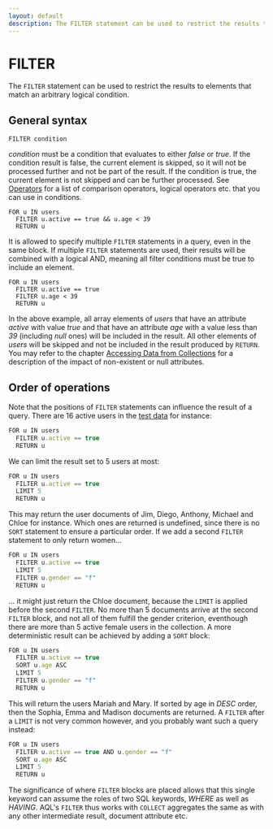 ```yaml
---
layout: default
description: The FILTER statement can be used to restrict the results to elements thatmatch an arbitrary logical condition
---
```

FILTER
======

The `FILTER` statement can be used to restrict the results to elements that
match an arbitrary logical condition.

General syntax
--------------

```
FILTER condition
```

*condition* must be a condition that evaluates to either *false* or *true*. If
the condition result is false, the current element is skipped, so it will not be
processed further and not be part of the result. If the condition is true, the
current element is not skipped and can be further processed.
See [Operators](operators.html) for a list of comparison operators, logical
operators etc. that you can use in conditions.

```
FOR u IN users
  FILTER u.active == true && u.age < 39
  RETURN u
```

It is allowed to specify multiple `FILTER` statements in a query, even in
the same block. If multiple `FILTER` statements are used, their results will be
combined with a logical AND, meaning all filter conditions must be true to
include an element.

```
FOR u IN users
  FILTER u.active == true
  FILTER u.age < 39
  RETURN u
```

In the above example, all array elements of *users*  that have an attribute
*active* with value *true* and that have an attribute *age* with a value less
than *39* (including *null* ones) will be included in the result. All other
elements of *users* will be skipped and not be included in the result produced
by `RETURN`. You may refer to the chapter [Accessing Data from Collections](fundamentals-document-data.html)
for a description of the impact of non-existent or null attributes.

Order of operations
-------------------

Note that the positions of `FILTER` statements can influence the result of a query.
There are 16 active users in the [test data](examples.html#example-data)
for instance:

```js
FOR u IN users
  FILTER u.active == true
  RETURN u
```

We can limit the result set to 5 users at most:

```js
FOR u IN users
  FILTER u.active == true
  LIMIT 5
  RETURN u
```

This may return the user documents of Jim, Diego, Anthony, Michael and Chloe for
instance. Which ones are returned is undefined, since there is no `SORT` statement
to ensure a particular order. If we add a second `FILTER` statement to only return
women...

```js
FOR u IN users
  FILTER u.active == true
  LIMIT 5
  FILTER u.gender == "f"
  RETURN u
```

... it might just return the Chloe document, because the `LIMIT` is applied before
the second `FILTER`. No more than 5 documents arrive at the second `FILTER` block,
and not all of them fulfill the gender criterion, eventhough there are more than
5 active female users in the collection. A more deterministic result can be achieved
by adding a `SORT` block:

```js
FOR u IN users
  FILTER u.active == true
  SORT u.age ASC
  LIMIT 5
  FILTER u.gender == "f"
  RETURN u
```

This will return the users Mariah and Mary. If sorted by age in *DESC* order,
then the Sophia, Emma and Madison documents are returned. A `FILTER` after a
`LIMIT` is not very common however, and you probably want such a query instead:

```js
FOR u IN users
  FILTER u.active == true AND u.gender == "f"
  SORT u.age ASC
  LIMIT 5
  RETURN u
```

The significance of where `FILTER` blocks are placed allows that this single
keyword can assume the roles of two SQL keywords, *WHERE* as well as *HAVING*.
AQL's `FILTER` thus works with `COLLECT` aggregates the same as with any other
intermediate result, document attribute etc.
